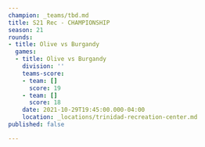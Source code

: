 ```yaml
---
champion: _teams/tbd.md
title: S21 Rec - CHAMPIONSHIP
season: 21
rounds:
- title: Olive vs Burgandy
  games:
  - title: Olive vs Burgandy
    division: ''
    teams-score:
    - team: []
      score: 19
    - team: []
      score: 18
    date: 2021-10-29T19:45:00.000-04:00
    location: _locations/trinidad-recreation-center.md
published: false

---
```


